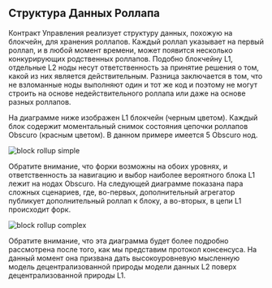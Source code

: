 ## Структура Данных Роллапа
Контракт Управления реализует структуру данных, похожую на блокчейн, для хранения роллапов. Каждый роллап указывает на первый роллап, и в любой момент времени, может появится несколько конкурирующих родственных роллапов. Подобно блокчейну L1, отдельные L2 ноды несут ответственность за принятие решения о том, какой из них является действительным. Разница заключается в том, что не взломанные ноды выполняют один и тот же код и поэтому не могут строить на основе недействительного роллапа или даже на основе разных роллапов.

На диаграмме ниже изображен L1 блокчейн (черным цветом). Каждый блок содержит моментальный снимок состояния цепочки роллапов Obscuro (красным цветом). В данном примере имеется 5 Obscuro нод.

![block rollup simple](./images/block-rollup-simple.png)

Обратите внимание, что форки возможны на обоих уровнях, и ответственность за навигацию и выбор наиболее вероятного блока L1 лежит на нодах Obscuro. На следующей диаграмме показана пара сложных сценариев, где, во-первых, дополнительный агрегатор публикует дополнительный роллап к блоку, а во-вторых, в цепи L1 происходит форк.

![block rollup complex](./images/block-rollup-complex.png)

Обратите внимание, что эта диаграмма будет более подробно рассмотрена после того, как мы представим протокол консенсуса. На данный момент она призвана дать высокоуровневую мысленную модель децентрализованной природы модели данных L2 поверх децентрализованной природы L1.
 
